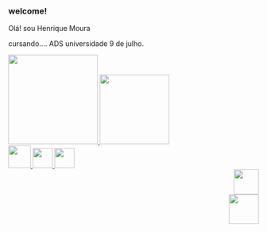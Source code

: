 ### welcome! 
<p>Olá! sou Henrique Moura</p> 
<p> cursando.... ADS universidade 9 de julho.</p>
<div align="left">
<a href="https://github.com/rickfodsk">
<img height="180em" src="https://github-readme-stats.vercel.app/api?username=rickfodsk&show_icons=true&theme=outrun&include_all_commits=true&count_private=true"/>
<img height="140em" src="https://github-readme-stats.vercel.app/api/top-langs/?username=rickfodsk&layout=compact&langs_count=7&theme=outrun"/>
</div>
  
<div align="left">
   <img style="width:45px"src=https://encrypted-tbn0.gstatic.com/images?q=tbn:ANd9GcR4D-YHaNfCpYArCLz6rBu_W74dCwhReXQfIy_PI6y3NSq9r6x4FRkAFQaW90pxGyVA2fU&usqp=CAU> </img>
 <img style="width:40px"; src=https://upload.wikimedia.org/wikipedia/commons/thumb/6/61/HTML5_logo_and_wordmark.svg/1200px-HTML5_logo_and_wordmark.svg.png></img> 
 <img style="width:40px";  src=https://www.casamidia.com.br/wp-content/uploads/2016/03/css-logo.png></img>
 
  </div>
  
  <div align="right">
 
 <a href="https://www.instagram.com/harrysilva._/?hl=pt-br" target="blank" ir para instragram>
       <img style="width:50px" align="bottom" src="https://logodownload.org/wp-content/uploads/2017/04/instagram-logo-2.png" >
   </img>
        </a>
     <br>
<img style="width:60px" src=https://mir-s3-cdn-cf.behance.net/project_modules/max_1200/5eeea355389655.59822ff824b72.gif></img>
        </div>
